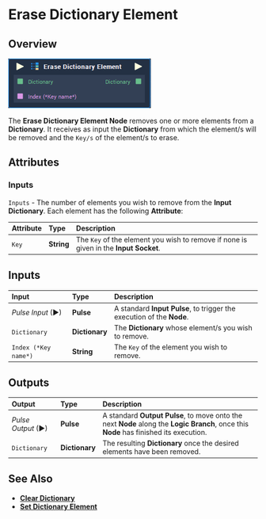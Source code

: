 # Erase Dictionary Element

## Overview

![The Erase Dictionary Element Node.](../../.gitbook/assets/erase-dictionary-element.png)

The **Erase Dictionary Element Node** removes one or more elements from a **Dictionary**. It receives as input the **Dictionary** from which the element/s will be removed and the `Key/s` of the element/s to erase.

## Attributes

### Inputs

`Inputs` - The number of elements you wish to remove from the **Input** **Dictionary**. Each element has the following **Attribute**:

| Attribute | Type | Description |
| :--- | :--- | :--- |
| `Key` | **String** | The `Key` of the element you wish to remove if none is given in the **Input** **Socket**. |

## Inputs

| Input | Type | Description |
| :--- | :--- | :--- |
| _Pulse Input_ \(►\) | **Pulse** | A standard **Input Pulse**, to trigger the execution of the **Node**. |
| `Dictionary` | **Dictionary** | The **Dictionary** whose element/s you wish to remove. |
| `Index (*Key name*)` | **String** | The `Key` of the element you wish to remove. |

## Outputs

| Output | Type | Description |
| :--- | :--- | :--- |
| _Pulse Output_ \(►\) | **Pulse** | A standard **Output Pulse**, to move onto the next **Node** along the **Logic Branch**, once this **Node** has finished its execution. |
| `Dictionary` | **Dictionary** | The resulting **Dictionary** once the desired elements have been removed. |

## See Also

* [**Clear Dictionary**](clear-dictionary.md)
* [**Set Dictionary Element**](set-dictionary-element.md) 

